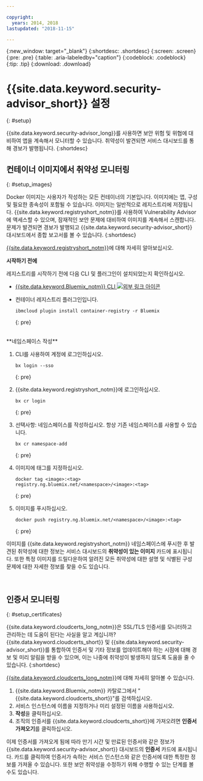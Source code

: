 ```yaml
---

copyright:
  years: 2014, 2018
lastupdated: "2018-11-15"

---
```


{:new_window: target="_blank"}
{:shortdesc: .shortdesc}
{:screen: .screen}
{:pre: .pre}
{:table: .aria-labeledby="caption"}
{:codeblock: .codeblock}
{:tip: .tip}
{:download: .download}

# {{site.data.keyword.security-advisor_short}} 설정
{: #setup}

{{site.data.keyword.security-advisor_long}}를 사용하면 보안 위험 및 위협에 대비하여 앱을 계속해서 모니터할 수 있습니다. 취약성이 발견되면 서비스 대시보드를 통해 경보가 발행됩니다.
{:shortdesc}

## 컨테이너 이미지에서 취약성 모니터링
{: #setup_images}

Docker 이미지는 사용자가 작성하는 모든 컨테이너의 기본입니다. 이미지에는 앱, 구성 및 필요한 종속성이 포함될 수 있습니다. 이미지는 일반적으로 레지스트리에 저장됩니다. {{site.data.keyword.registryshort_notm}}를 사용하여 Vulnerability Advisor에 액세스할 수 있으며, 잠재적인 보안 문제에 대비하여 이미지를 계속해서 스캔합니다. 문제가 발견되면 경보가 발행되고 {{site.data.keyword.security-advisor_short}} 대시보드에서 종합 보고서를 볼 수 있습니다.
{:shortdesc}

[{{site.data.keyword.registryshort_notm}}](/docs/services/Registry/index.html#index)에 대해 자세히 알아보십시오.


**시작하기 전에**

레지스트리를 시작하기 전에 다음 CLI 및 플러그인이 설치되었는지 확인하십시오. 
- [{{site.data.keyword.Bluemix_notm}} CLI ![외부 링크 아이콘](../../icons/launch-glyph.svg "외부 링크 아이콘")](http://clis.ng.bluemix.net/ui/home.html)
- 컨테이너 레지스트리 플러그인입니다.

    ```
    ibmcloud plugin install container-registry -r Bluemix
    ```
    {: pre}

</br>
**네임스페이스 작성**

1. CLI를 사용하여 계정에 로그인하십시오. 

   ```
   bx login --sso
   ```
   {: pre}

2. {{site.data.keyword.registryshort_notm}}에 로그인하십시오.

   ```
   bx cr login
   ```
   {: pre}

3. 선택사항: 네임스페이스를 작성하십시오. 항상 기존 네임스페이스를 사용할 수 있습니다.

   ```
   bx cr namespace-add
   ```
   {: pre}

3. 이미지에 태그를 지정하십시오. 

   ```
   docker tag <image>:<tag> registry.ng.bluemix.net/<namespace>/<image>:<tag>
   ```
   {: pre}

5. 이미지를 푸시하십시오. 

   ```
   docker push registry.ng.bluemix.net/<namespace>/<image>:<tag>
   ```
   {: pre}


이미지를 {{site.data.keyword.registryshort_notm}} 네임스페이스에 푸시한 후 발견된 취약성에 대한 정보는 서비스 대시보드의 **취약성이 있는 이미지** 카드에 표시됩니다. 또한 특정 이미지를 드릴다운하여 알려진 모든 취약성에 대한 설명 및 식별된 구성 문제에 대한 자세한 정보를 찾을 수도 있습니다. 

</br>

## 인증서 모니터링
{: #setup_certificates}

{{site.data.keyword.cloudcerts_long_notm}}은 SSL/TLS 인증서를 모니터하고 관리하는 데 도움이 된다는 사실을 알고 계십니까? {{site.data.keyword.cloudcerts_short}} 및 {{site.data.keyword.security-advisor_short}}를 통합하여 인증서 및 기타 정보를 업데이트해야 하는 시점에 대해 경보 및 미리 알림을 받을 수 있으며, 이는 나중에 취약성이 발생하지 않도록 도움을 줄 수 있습니다.
{:shortdesc}

[{{site.data.keyword.cloudcerts_long_notm}}](/docs/services/certificate-manager/index.html#gettingstarted)에 대해 자세히 알아볼 수 있습니다.

1. {{site.data.keyword.Bluemix_notm}} 카탈로그에서 "{{site.data.keyword.cloudcerts_short}}"를 검색하십시오.
2. 서비스 인스턴스에 이름을 지정하거나 미리 설정된 이름을 사용하십시오. 
3. **작성**을 클릭하십시오.
4. 조직의 인증서를 {{site.data.keyword.cloudcerts_short}}에 가져오려면 **인증서 가져오기**를 클릭하십시오.

이제 인증서를 가져오게 됨에 따라 만기 시간 및 만료된 인증서와 같은 정보가 {{site.data.keyword.security-advisor_short}} 대시보드의 **인증서** 카드에 표시됩니다. 카드를 클릭하여 인증서가 속하는 서비스 인스턴스와 같은 인증서에 대한 특정한 정보를 가져올 수 있습니다. 또한 보안 취약성을 수정하기 위해 수행할 수 있는 단계를 볼 수도 있습니다. 
